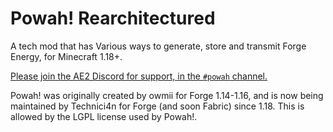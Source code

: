 # Powah! Rearchitectured
A tech mod that has Various ways to generate, store and transmit Forge Energy, for Minecraft 1.18+.

[Please join the AE2 Discord for support, in the `#powah` channel.](https://discord.gg/Zd6t9ka7ne)

Powah! was originally created by owmii for Forge 1.14-1.16, and is now being maintained by Technici4n for Forge (and soon Fabric) since 1.18.
This is allowed by the LGPL license used by Powah!.

<!--<a href="https://www.curseforge.com/minecraft/mc-mods/powah" target="_blank"><img src="http://cf.way2muchnoise.eu/all_352656_downloads.svg" />  </a><a href="https://www.curseforge.com/minecraft/mc-mods/powah" target="_blank"><img src="http://cf.way2muchnoise.eu/versions/352656.svg" />  </a><a href="https://discord.gg/A8TP9JY" target="_blank"><img src="https://img.shields.io/discord/461794532422582282.svg" /></a>-->
